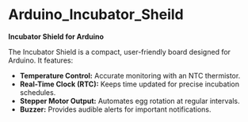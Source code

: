 # Arduino_Incubator_Sheild
**Incubator Shield for Arduino**

The Incubator Shield is a compact, user-friendly board designed for Arduino. It features:

- **Temperature Control:** Accurate monitoring with an NTC thermistor.
- **Real-Time Clock (RTC):** Keeps time updated for precise incubation schedules.
- **Stepper Motor Output:** Automates egg rotation at regular intervals.
- **Buzzer:** Provides audible alerts for important notifications.
